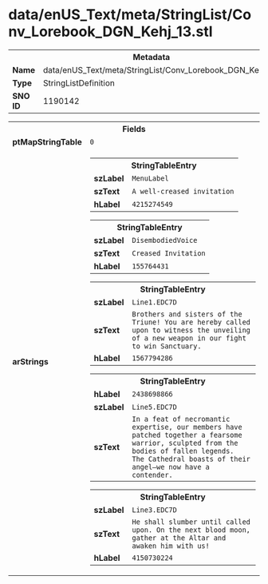 <h1>data/enUS_Text/meta/StringList/Conv_Lorebook_DGN_Kehj_13.stl</h1><table><tr><th colspan="100%">Metadata</th></tr><tr><td><b>Name</b></td><td>data/enUS_Text/meta/StringList/Conv_Lorebook_DGN_Kehj_13.stl</td></tr><tr><td><b>Type</b></td><td>StringListDefinition</td></tr><tr><td><b>SNO ID</b></td><td>1190142</td></tr></table>

<table><tr><th colspan="100%">Fields</th></tr><tr><td><b>ptMapStringTable</b></td><td><code>0</code></td></tr><tr><td><b>arStrings</b></td><td><table><tr><th colspan="100%">StringTableEntry</th></tr><tr><td><b>szLabel</b></td><td><code>MenuLabel</code></td></tr><tr><td><b>szText</b></td><td><code>A well-creased invitation</code></td></tr><tr><td><b>hLabel</b></td><td><code>4215274549</code></td></tr></table>


<table><tr><th colspan="100%">StringTableEntry</th></tr><tr><td><b>szLabel</b></td><td><code>DisembodiedVoice</code></td></tr><tr><td><b>szText</b></td><td><code>Creased Invitation</code></td></tr><tr><td><b>hLabel</b></td><td><code>155764431</code></td></tr></table>


<table><tr><th colspan="100%">StringTableEntry</th></tr><tr><td><b>szLabel</b></td><td><code>Line1.EDC7D</code></td></tr><tr><td><b>szText</b></td><td><code>Brothers and sisters of the Triune! You are hereby called upon to witness the unveiling of a new weapon in our fight to win Sanctuary.</code></td></tr><tr><td><b>hLabel</b></td><td><code>1567794286</code></td></tr></table>


<table><tr><th colspan="100%">StringTableEntry</th></tr><tr><td><b>hLabel</b></td><td><code>2438698866</code></td></tr><tr><td><b>szLabel</b></td><td><code>Line5.EDC7D</code></td></tr><tr><td><b>szText</b></td><td><code>In a feat of necromantic expertise, our members have patched together a fearsome warrior, sculpted from the bodies of fallen legends.  The Cathedral boasts of their angel—we now have a contender.</code></td></tr></table>


<table><tr><th colspan="100%">StringTableEntry</th></tr><tr><td><b>szLabel</b></td><td><code>Line3.EDC7D</code></td></tr><tr><td><b>szText</b></td><td><code>He shall slumber until called upon. On the next blood moon, gather at the Altar and awaken him with us!</code></td></tr><tr><td><b>hLabel</b></td><td><code>4150730224</code></td></tr></table>


</td></tr></table>

